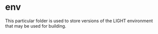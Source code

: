 # env
This particular folder is used to store versions of the LIGHT environment that may be used for building.
